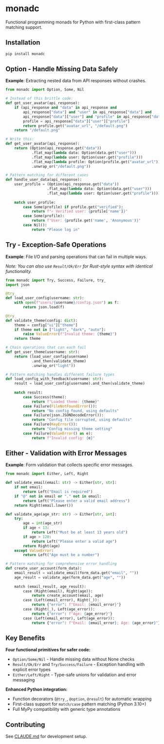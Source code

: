 # monadc

Functional programming monads for Python with first-class pattern matching support.

## Installation

```bash
pip install monadc
```

## Option - Handle Missing Data Safely

**Example**: Extracting nested data from API responses without crashes.

```python
from monadc import Option, Some, Nil

# Instead of this brittle code:
def get_user_avatar(api_response):
    if (api_response and "data" in api_response and 
        api_response["data"] and "user" in api_response["data"] and
        api_response["data"]["user"] and "profile" in api_response["data"]["user"]):
        profile = api_response["data"]["user"]["profile"]
        return profile.get("avatar_url", "/default.png")
    return "/default.png"

# Write this:
def get_user_avatar(api_response):
    return (Option(api_response.get("data"))
            .flat_map(lambda data: Option(data.get("user")))
            .flat_map(lambda user: Option(user.get("profile")))
            .flat_map(lambda profile: Option(profile.get("avatar_url")))
            .unwrap_or("/default.png"))

# Pattern matching for different cases
def handle_user_data(api_response):
    user_profile = (Option(api_response.get("data"))
                   .flat_map(lambda data: Option(data.get("user")))
                   .flat_map(lambda user: Option(user.get("profile"))))
    
    match user_profile:
        case Some(profile) if profile.get("verified"):
            return f"✓ Verified user: {profile['name']}"
        case Some(profile):
            return f"User: {profile.get('name', 'Anonymous')}"
        case Nil():
            return "Please log in"
```

## Try - Exception-Safe Operations

**Example**: File I/O and parsing operations that can fail in multiple ways.

*Note: You can also use `Result/Ok/Err` for Rust-style syntax with identical functionality.*

```python
from monadc import Try, Success, Failure, try_
import json

@try_
def load_user_config(username: str):
    with open(f"users/{username}/config.json") as f:
        return json.load(f)

@try_
def validate_theme(config: dict):
    theme = config["ui"]["theme"]
    if theme not in ["light", "dark", "auto"]:
        raise ValueError(f"Invalid theme: {theme}")
    return theme

# Chain operations that can each fail
def get_user_theme(username: str):
    return (load_user_config(username)
            .and_then(validate_theme)
            .unwrap_or("light"))

# Pattern matching handles different failure types
def load_config_with_feedback(username: str):
    result = load_user_config(username).and_then(validate_theme)
    
    match result:
        case Success(theme):
            return f"Loaded theme: {theme}"
        case Failure(FileNotFoundError()):
            return "No config found, using defaults"
        case Failure(json.JSONDecodeError()):
            return "Config file corrupted, using defaults" 
        case Failure(KeyError()):
            return "Config missing theme setting"
        case Failure(ValueError() as e):
            return f"Invalid config: {e}"
```

## Either - Validation with Error Messages

**Example**: Form validation that collects specific error messages.

```python
from monadc import Either, Left, Right

def validate_email(email: str) -> Either[str, str]:
    if not email:
        return Left("Email is required")
    if "@" not in email or "." not in email:
        return Left("Please enter a valid email address")
    return Right(email.lower())

def validate_age(age_str: str) -> Either[str, int]:
    try:
        age = int(age_str)
        if age < 13:
            return Left("Must be at least 13 years old")
        if age > 120:
            return Left("Please enter a valid age")
        return Right(age)
    except ValueError:
        return Left("Age must be a number")

# Pattern matching for comprehensive error handling
def create_user_account(form_data):
    email_result = validate_email(form_data.get("email", ""))
    age_result = validate_age(form_data.get("age", ""))
    
    match (email_result, age_result):
        case (Right(email), Right(age)):
            return create_account(email, age)
        case (Left(email_error), Right(_)):
            return {"error": f"Email: {email_error}"}
        case (Right(_), Left(age_error)):
            return {"error": f"Age: {age_error}"}
        case (Left(email_error), Left(age_error)):
            return {"error": f"Email: {email_error}; Age: {age_error}"}
```


## Key Benefits

**Four functional primitives for safer code:**
- `Option/Some/Nil` - Handle missing data without None checks
- `Result/Ok/Err` and `Try/Success/Failure` - Exception handling with explicit error types  
- `Either/Left/Right` - Type-safe unions for validation and error messaging

**Enhanced Python integration:**
- Function decorators (`@try_`, `@option`, `@result`) for automatic wrapping
- First-class support for `match/case` pattern matching (Python 3.10+)
- Full MyPy compatibility with generic type annotations

## Contributing

See [CLAUDE.md](CLAUDE.md) for development setup.
